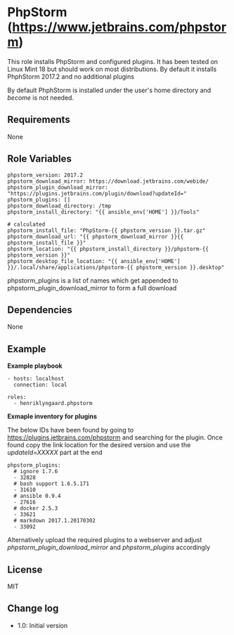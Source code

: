 PhpStorm (https://www.jetbrains.com/phpstorm)
=========

This role installs PhpStorm and configured plugins. It has been tested on Linux Mint 18 but should work on most 
distributions. By default it installs PhphStorm 2017.2 and no additional plugins

By default PhphStorm is installed under the user's home directory and _become_ is not needed.

Requirements
------------

None


Role Variables
--------------

    phpstorm_version: 2017.2
    phpstorm_download_mirror: https://download.jetbrains.com/webide/
    phpstorm_plugin_download_mirror: "https://plugins.jetbrains.com/plugin/download?updateId="
    phpstorm_plugins: []
    phpstorm_download_directory: /tmp
    phpstorm_install_directory: "{{ ansible_env['HOME'] }}/Tools"

    # calculated
    phpstorm_install_file: "PhpStorm-{{ phpstorm_version }}.tar.gz"
    phpstorm_download_url: "{{ phpstorm_download_mirror }}{{ phpstorm_install_file }}"
    phpstorm_location: "{{ phpstorm_install_directory }}/phpstorm-{{ phpstorm_version }}"
    phpstorm_desktop_file_location: "{{ ansible_env['HOME'] }}/.local/share/applications/phpstorm-{{ phpstorm_version }}.desktop"

phpstorm_plugins is a list of names which get appended to phpstorm_plugin_download_mirror to form a full download  


Dependencies
------------

None

Example 
-------

__Example playbook__


    - hosts: localhost
      connection: local
    
    roles:
      - henriklyngaard.phpstorm
      
__Exmaple inventory for plugins__

The below IDs have been found by going to https://plugins.jetbrains.com/phpstorm and searching for the plugin. 
Once found copy the link location for the desired version and use the _updateId=XXXXX_ part at the end        
      
    phpstorm_plugins:
      # ignore 1.7.6
      - 32828
      # bash support 1.6.5.171
      - 31610
      # ansible 0.9.4
      - 27616
      # docker 2.5.3
      - 33621
      # markdown 2017.1.20170302
      - 33092      
      
 Alternatively upload the required plugins to a webserver and adjust _phpstorm_plugin_download_mirror_ and 
 _phpstorm_plugins_ accordingly
      
      
License
-------

MIT

Change log
----------

* 1.0: Initial version
